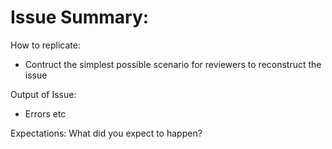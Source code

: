 # Issue Summary:

How to replicate:
  - Contruct the simplest possible scenario for reviewers to reconstruct the issue
  
Output of Issue:
  - Errors etc
  
Expectations:
  What did you expect to happen?
